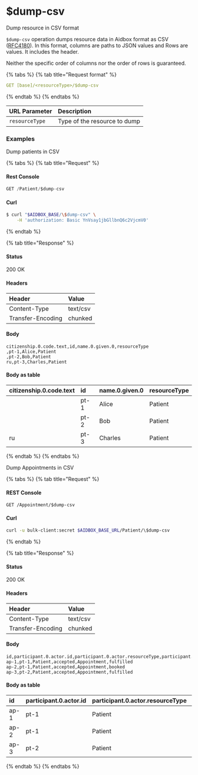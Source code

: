 # $dump-csv

Dump resource in CSV format

`$dump-csv` operation dumps resource data in Aidbox format as CSV \([RFC4180](https://datatracker.ietf.org/doc/html/rfc4180)\). In this format, columns are paths to JSON values and Rows are values. It includes the header.

Neither the specific order of columns nor the order of rows is guaranteed.

{% tabs %}
{% tab title="Request format" %}
```yaml
GET [base]/<resourceType>/$dump-csv
```
{% endtab %}
{% endtabs %}

| URL Parameter | Description |
| :--- | :--- |
| `resourceType` | Type of the resource to dump |

### Examples

Dump patients in CSV

{% tabs %}
{% tab title="Request" %}
#### Rest Console

```typescript
GET /Patient/$dump-csv
```

#### Curl

```bash
$ curl "$AIDBOX_BASE/\$dump-csv" \
    -H 'authorization: Basic YnVsay1jbGllbnQ6c2VjcmV0'
```
{% endtab %}

{% tab title="Response" %}
#### Status

200 OK

#### Headers

| Header | Value |
| :--- | :--- |
| Content-Type | text/csv |
| Transfer-Encoding | chunked |

#### Body

```text
citizenship.0.code.text,id,name.0.given.0,resourceType
,pt-1,Alice,Patient
,pt-2,Bob,Patient
ru,pt-3,Charles,Patient
```

#### Body as table

| citizenship.0.code.text | id | name.0.given.0 | resourceType |
| :--- | :--- | :--- | :--- |
|  | pt-1 | Alice | Patient |
|  | pt-2 | Bob | Patient |
| ru | pt-3 | Charles | Patient |
{% endtab %}
{% endtabs %}

Dump Appointments in CSV

{% tabs %}
{% tab title="Request" %}
#### REST Console

```text
GET /Appointment/$dump-csv
```

#### Curl

```bash
curl -u bulk-client:secret $AIDBOX_BASE_URL/Patient/\$dump-csv
```
{% endtab %}

{% tab title="Response" %}
#### Status

200 OK

#### Headers

| Header | Value |
| :--- | :--- |
| Content-Type | text/csv |
| Transfer-Encoding | chunked |

#### Body

```text
id,participant.0.actor.id,participant.0.actor.resourceType,participant.0.status,resourceType,status
ap-1,pt-1,Patient,accepted,Appointment,fulfilled
ap-2,pt-1,Patient,accepted,Appointment,booked
ap-3,pt-2,Patient,accepted,Appointment,fulfilled
```

#### Body as table

| id | participant.0.actor.id | participant.0.actor.resourceType | participant.0.status | resourceType | status |
| :--- | :--- | :--- | :--- | :--- | :--- |
| ap-1 | pt-1 | Patient | accepted | Appointment | fulfilled |
| ap-2 | pt-1 | Patient | accepted | Appointment | booked |
| ap-3 | pt-2 | Patient | accepted | Appointment | fulfilled |
{% endtab %}
{% endtabs %}




